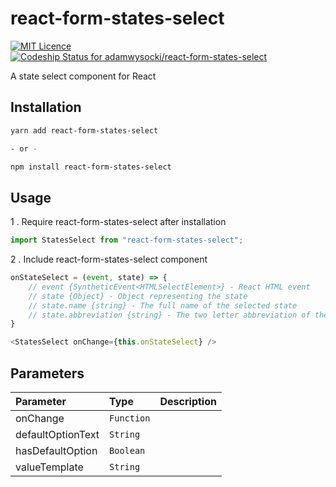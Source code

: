 # react-form-states-select

[![MIT Licence](https://badges.frapsoft.com/os/mit/mit.svg?v=103)](https://opensource.org/licenses/mit-license.php)
[ ![Codeship Status for adamwysocki/react-form-states-select](https://app.codeship.com/projects/0f13f5d0-cd5a-0135-da01-166a8e542bbe/status?branch=master)](https://app.codeship.com/projects/262034)

A state select component for React

## Installation

```sh
yarn add react-form-states-select

- or -

npm install react-form-states-select
```

## Usage

1 . Require react-form-states-select after installation

```js
import StatesSelect from "react-form-states-select";
```

2 . Include react-form-states-select component

```js
onStateSelect = (event, state) => {
    // event {SyntheticEvent<HTMLSelectElement>} - React HTML event
    // state {Object} - Object representing the state
    // state.name {string} - The full name of the selected state
    // state.abbreviation {string} - The two letter abbreviation of the states name
}

<StatesSelect onChange={this.onStateSelect} />
```

## Parameters

| Parameter         | Type       | Description |
| :---------------- | :--------- | :---------- |
| onChange          | `Function` |             |
| defaultOptionText | `String`   |             |
| hasDefaultOption  | `Boolean`  |             |
| valueTemplate     | `String`   |             |
